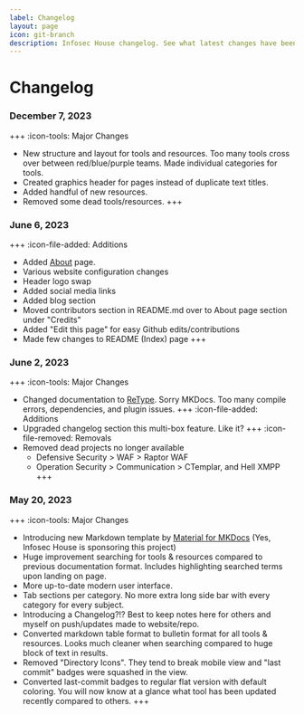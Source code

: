 ```yaml
---
label: Changelog
layout: page
icon: git-branch
description: Infosec House changelog. See what latest changes have been made!
---
```


# Changelog

### December 7, 2023

+++ :icon-tools: Major Changes
- New structure and layout for tools and resources. Too many tools cross over between red/blue/purple teams. Made individual categories for tools.
- Created graphics header for pages instead of duplicate text titles.
- Added handful of new resources.
- Removed some dead tools/resources.
+++


### June 6, 2023

+++ :icon-file-added: Additions
- Added [About](/about.md) page.
- Various website configuration changes
- Header logo swap
- Added social media links
- Added blog section
- Moved contributors section in README.md over to About page section under "Credits"
- Added "Edit this page" for easy Github edits/contributions
- Made few changes to README (Index) page
+++

### June 2, 2023

+++ :icon-tools: Major Changes
- Changed documentation to [ReType](https://retype.com). Sorry MKDocs. Too many compile errors, dependencies, and plugin issues.
+++ :icon-file-added: Additions
- Upgraded changelog section this multi-box feature. Like it?
+++ :icon-file-removed: Removals
- Removed dead projects no longer available 
    - Defensive Security > WAF > Raptor WAF
    - Operation Security > Communication > CTemplar, and Hell XMPP
+++

### May 20, 2023

+++ :icon-tools: Major Changes
- Introducing new Markdown template by [Material for MKDocs](https://squidfunk.github.io/mkdocs-material/) (Yes, Infosec House is sponsoring this project)
- Huge improvement searching for tools & resources compared to previous documentation format. Includes highlighting searched terms upon landing on page.
- More up-to-date modern user interface.
- Tab sections per category. No more extra long side bar with every category for every subject.
- Introducing a Changelog?!? Best to keep notes here for others and myself on push/updates made to website/repo.
- Converted markdown table format to bulletin format for all tools & resources. Looks much cleaner when searching compared to huge block of text in results.
- Removed "Directory Icons". They tend to break mobile view and "last commit" badges were squashed in the view.
- Converted last-commit badges to regular flat version with default coloring. You will now know at a glance what tool has been updated recently compared to others.
+++